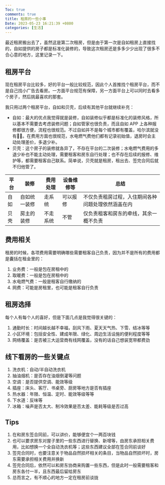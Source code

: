 ```yaml
---
Toc: true
comments: true
title: 租房的一些小事
Date: 2023-05-23 16:21:39 +0800
categories: [生活]
---
```


最近租房搬出去了，虽然这是第二次租房，但是由于第一次是自如租房上直接找的，自如提供的房子都是标准化装修的，导致这次租房还是多多少少出现了很多不合心意的地方，这里记录一下。

## 租房平台

现在租房平台比较多，好的平台一般比较规范，因此个人首推找个租房平台，而不是自己找小广告去看房。一方面平台规范有保障，另一方面平台上可以同时去看多个房子，然后挑最喜欢的那套。

我只用过两个租房平台，自如和贝壳，后续有其他平台就继续补充：
* 自如：最大的优点我觉得就是装修，自如装修似乎都是标准化的装修风格，所以基本不需要去考虑装修问题；自如管家也很负责，而且自如 APP 上各种报修都很方便，流程也很规范。不过自如并不是每个城市都有覆盖，哈尔滨就没有😮‍💨。在费用方面也很规范，水电燃气费他们都有记录初始值，退房时会主动处理差价，多退少补。
* 贝壳：这个房子的装修就各异了，不存在平台的二次装修；水电燃气费用的多退少补也不能主动处理，需要租客和房东自行处理；也不存在后续的报修、维护等，都需要租客自己联系。简单说，贝壳就是租房，租出去、签完合同后就不归他管了。

| 平台 | 装修         | 费用处理 | 设备维修等 | 总结                                               |
| ---- | ------------ | -------- | ---------- | -------------------------------------------------- |
| 自如 | 自如统一装修 | 走系统   | 可以报修   | 不仅负责租房过程，入住期间各种问题处理依然涵盖在内 |
| 贝壳 | 房主的装修   | 不走系统 | 不管       | 仅负责租客和房东的牵线，其余一概不负责             |

## 费用相关

租房的时候，各项费用需要明确哪些需要租客自己负责，因为并不是所有的费用都是囊括在租金里的：
1. 业务费：一般是包在房租中的
2. 取暖费：一般是包在房租中的
3. 水电燃气费：一般是租客自行缴纳的
4. 网费：可能是房租里，也可能是租客自行负责

## 租房选择

每个人有每个人的喜好，但是下面几点是我觉得很关键的：
1. 通勤时长：时间越长越不幸福，刮风下雨、夏天天气热、下雪、结冰等等
2. 小区环境：包括安全性、建成年限、绿化、周边生活设施的便利程度等等
3. 网络覆盖：是否被三大运营商有线网覆盖，没有的话自己想装宽带都费劲

## 线下看房的一些关键点

1. 洗衣机：自动/半自动洗衣机
2. 抽油烟机：是否存在油烟倒灌等问题
3. 空调：是否提供空调、能效等级
4. 插座：床头、客厅、书桌旁、厨房等地方是否有插座
5. 热水器：年限、恒温、定时、能效等级等等
6. 下水道：反味等
7. 冰箱：噪声是否太大、制冷效果是否太差、能耗等级是否过高

## Tips

1. 在和房东签合同前，可以讲价，能够便宜个一两百块钱
2. 也可以要求房东对屋子里的一些东西进行替换、新增等，由房东承担相关费用，比如想换一个全自动洗衣机等；这些东西建议全部在签合同前谈好
3. 签完合同时，也要注意关于物品自然损坏相关的条目，当物品自然损坏时，房东需要承担相关费用并换新
4. 签完合同后，依然可以和房东协商来购置一些东西，但是此时一般需要租客和房东各付一半，且东西最后留给房东
5. 总而言之，有不顺心的地方一定在租房前谈拢
